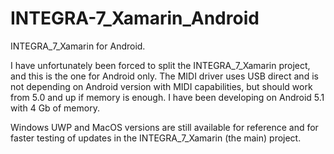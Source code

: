 # INTEGRA-7_Xamarin_Android
INTEGRA_7_Xamarin for Android.

I have unfortunately been forced to split the INTEGRA_7_Xamarin project, and this is the one for Android only. The MIDI driver uses USB direct and is not depending on Android version with MIDI capabilities, but should work from 5.0 and up if memory is enough. I have been developing on Android 5.1 with 4 Gb of memory.

Windows UWP and MacOS versions are still available for reference and for faster testing of updates in the INTEGRA_7_Xamarin (the main) project.
